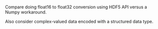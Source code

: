 Compare doing float16 to float32 conversion using HDF5 API versus a Numpy workaround.

Also consider complex-valued data encoded with a structured data type.
